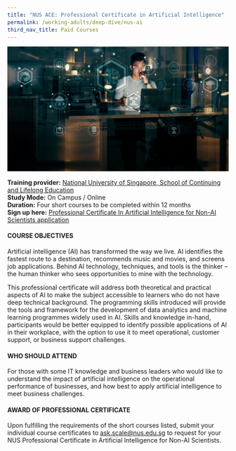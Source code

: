 ```yaml
---
title: "NUS ACE: Professional Certificate in Artificial Intelligence"
permalink: /working-adults/deep-dive/nus-ai
third_nav_title: Paid Courses
---
```


![Alt text for image on Isomer site](/images/nus-ai.jpg)

**Training provider:** [National University of Singapore, School of Continuing and Lifelong Education](https://scale.nus.edu.sg/)  
**Study Mode:** On Campus / Online  
**Duration:** Four short courses to be completed within 12 months  
**Sign up here:** [Professional Certificate In Artificial Intelligence for Non-AI Scientists application](https://scale.nus.edu.sg/programmes/executive-courses/certificates-at-nus/professional-certificates/professional-certificate-in-artificial-intelligence-for-non-ai-scientists)

#### COURSE OBJECTIVES
Artificial intelligence (AI) has transformed the way we live. AI identifies the fastest route to a destination, recommends music and movies, and screens job applications. Behind AI technology, techniques, and tools is the thinker – the human thinker who sees opportunities to mine with the technology.

This professional certificate will address both theoretical and practical aspects of AI to make the subject accessible to learners who do not have deep technical background. The programming skills introduced will provide the tools and framework for the development of data analytics and machine learning programmes widely used in AI. Skills and knowledge in-hand, participants would be better equipped to identify possible applications of AI in their workplace, with the option to use it to meet operational, customer support, or business support challenges.  

#### WHO SHOULD ATTEND
For those with some IT knowledge and business leaders who would like to understand the impact of artificial intelligence on the operational performance of businesses, and how best to apply artificial intelligence to meet business challenges.

#### AWARD OF PROFESSIONAL CERTIFICATE
Upon fulfilling the requirements of the short courses listed, submit your individual course certificates to ask.scale@nus.edu.sg to request for your NUS Professional Certificate in Artificial Intelligence for Non-AI Scientists.